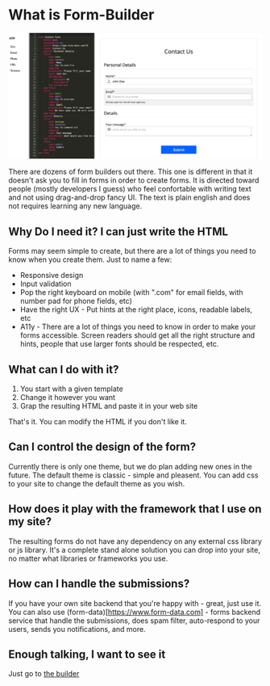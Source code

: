 # What is Form-Builder
![screenshot](./Form_Builder.png)

There are dozens of form builders out there. This one is different in that it doesn't ask you to fill in forms in order to create forms.
It is directed toward people (mostly developers I guess) who feel confortable with writing text and not using drag-and-drop fancy UI. The text is plain english and does not requires learning any new language.

## Why Do I need it? I can just write the HTML
Forms may seem simple to create, but there are a lot of things you need to know when you create them. Just to name a few:
* Responsive design
* Input validation
* Pop the right keyboard on mobile (with ".com" for email fields, with number pad for phone fields, etc)
* Have the right UX - Put hints at the right place, icons, readable labels, etc
* A11y - There are a lot of things you need to know in order to make your forms accessible. Screen readers should get all the right structure and hints, people that use larger fonts should be respected, etc.

## What can I do with it?
1. You start with a given template
2. Change it however you want
3. Grap the resulting HTML and paste it in your web site

That's it. You can modify the HTML if you don't like it. 

## Can I control the design of the form?
Currently there is only one theme, but we do plan adding new ones in the future. 
The default theme is classic - simple and pleasent. You can add css to your site to change the default theme as you wish.

## How does it play with the framework that I use on my site?
The resulting forms do not have any dependency on any external css library or js library. It's a complete stand alone solution you can drop into your site, no matter what libraries or frameworks you use.

## How can I handle the submissions?
If you have your own site backend that you're happy with - great, just use it.
You can also use (form-data)[https://www.form-data.com] - forms backend service that handle the submissions, does spam filter, auto-respond to your users, sends you notifications, and more.

## Enough talking, I want to see it
Just go to [the builder](./src/index.html)
